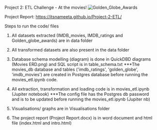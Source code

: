 Project 2: ETL Challenge - At the movies! 
![Golden_Globe_Awards](https://user-images.githubusercontent.com/79797256/139248354-f888936f-4879-46fd-83fa-f7fc97107609.png)


Project Report: 
https://itsnameeta.github.io/Project-2-ETL/

Steps to run the code/ files

1. All datasets extracted (IMDB_movies, IMDB_ratings and Golden_globe_awards) are in data folder

2. All transformed datasets are also present in the data folder

3. Database schema modelling (diagram) is done in QuickDBD diagrams (Movies ERD.png) and SQL script is in table_schema.txt 
***The movies_db database and tables ('imdb_ratings', 'golden_globe', 'imdb_movies') are created in Postgres database before running the movies_etl.ipynb code. 

4. All extraction, transformation and loading code is in movies_etl.ipynb (Jupiter notebook)
***The config file has the Postgres db password and is to be updated before running the movies_etl.ipynb (Jupiter nb)

5. Visualisations/ graphs are in Visualisations folder 

6. The project report (Project Report.docx) is in word document and html file (index.html and intro.html)

